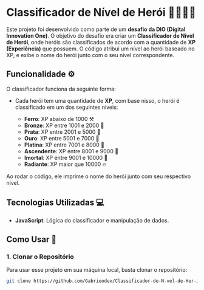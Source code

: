 # Classificador de Nível de Herói 🦸‍♂️🦸‍♀️

Este projeto foi desenvolvido como parte de um **desafio da DIO (Digital Innovation One)**. O objetivo do desafio era criar um **Classificador de Nível de Herói**, onde heróis são classificados de acordo com a quantidade de **XP (Experiência)** que possuem. O código atribui um nível ao herói baseado no XP, e exibe o nome do herói junto com o seu nível correspondente.

## Funcionalidade ⚙️

O classificador funciona da seguinte forma:

- Cada herói tem uma quantidade de **XP**, com base nisso, o herói é classificado em um dos seguintes níveis:
  
  - **Ferro**: XP abaixo de 1000 ⚒️
  - **Bronze**: XP entre 1001 e 2000 🥉
  - **Prata**: XP entre 2001 e 5000 🥈
  - **Ouro**: XP entre 5001 e 7000 🥇
  - **Platina**: XP entre 7001 e 8000 💎
  - **Ascendente**: XP entre 8001 e 9000 🚀
  - **Imortal**: XP entre 9001 e 10000 🌟
  - **Radiante**: XP maior que 10000 🔥

Ao rodar o código, ele imprime o nome do herói junto com seu respectivo nível.

## Tecnologias Utilizadas 💻

- **JavaScript**: Lógica do classificador e manipulação de dados.

## Como Usar 🚀

### 1. Clonar o Repositório

Para usar esse projeto em sua máquina local, basta clonar o repositório:

```bash
git clone https://github.com/Gabrieodev/Classificador-de-N-vel-de-Her-i.git
